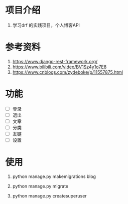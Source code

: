 # 项目介绍
1. 学习drf 的实践项目，个人博客API

# 参考资料
1. https://www.django-rest-framework.org/
2. https://www.bilibili.com/video/BV1Sz4y1o7E8
3. https://www.cnblogs.com/zydeboke/p/11557875.html

# 功能
- [ ] 登录
- [ ] 退出
- [ ] 文章
- [ ] 分类
- [ ] 友链
- [ ] 设置

# 使用
1. python manage.py makemigrations blog
2. python manage.py migrate

3. python manage.py createsuperuser

